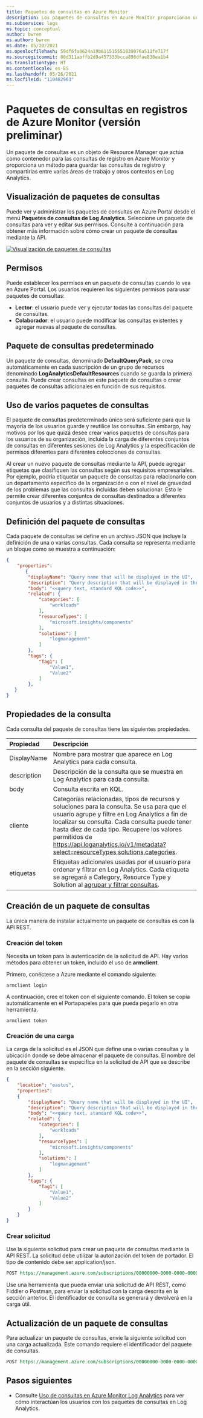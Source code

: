 ```yaml
---
title: Paquetes de consultas en Azure Monitor
description: Los paquetes de consultas en Azure Monitor proporcionan una manera de compartir colecciones de consultas de registro en varias áreas de trabajo de Log Analytics.
ms.subservice: logs
ms.topic: conceptual
author: bwren
ms.author: bwren
ms.date: 05/20/2021
ms.openlocfilehash: 59df6fa8624a19b611515551839076a511fe717f
ms.sourcegitcommit: 80d311abffb2d9a457333bcca898dfae830ea1b4
ms.translationtype: HT
ms.contentlocale: es-ES
ms.lasthandoff: 05/26/2021
ms.locfileid: "110482963"
---
```

# <a name="query-packs-in-azure-monitor-logs-preview"></a>Paquetes de consultas en registros de Azure Monitor (versión preliminar)
Un paquete de consultas es un objeto de Resource Manager que actúa como contenedor para las consultas de registro en Azure Monitor y proporciona un método para guardar las consultas de registro y compartirlas entre varias áreas de trabajo y otros contextos en Log Analytics. 

## <a name="view-query-packs"></a>Visualización de paquetes de consultas
Puede ver y administrar los paquetes de consultas en Azure Portal desde el menú **Paquetes de consultas de Log Analytics**. Seleccione un paquete de consultas para ver y editar sus permisos. Consulte a continuación para obtener más información sobre cómo crear un paquete de consultas mediante la API.

[![Visualización de paquetes de consultas](media/query-packs/view-query-pack.png)](media/query-packs/view-query-pack.png#lightbox)

## <a name="permissions"></a>Permisos
Puede establecer los permisos en un paquete de consultas cuando lo vea en Azure Portal. Los usuarios requieren los siguientes permisos para usar paquetes de consultas:

- **Lector**: el usuario puede ver y ejecutar todas las consultas del paquete de consultas.
- **Colaborador**: el usuario puede modificar las consultas existentes y agregar nuevas al paquete de consultas.

## <a name="default-query-pack"></a>Paquete de consultas predeterminado
Un paquete de consultas, denominado **DefaultQueryPack**, se crea automáticamente en cada suscripción de un grupo de recursos denominado **LogAnalyticsDefaultResources** cuando se guarda la primera consulta. Puede crear consultas en este paquete de consultas o crear paquetes de consultas adicionales en función de sus requisitos.

## <a name="using-multiple-query-packs"></a>Uso de varios paquetes de consultas
El paquete de consultas predeterminado único será suficiente para que la mayoría de los usuarios guarde y reutilice las consultas. Sin embargo, hay motivos por los que quizá desee crear varios paquetes de consultas para los usuarios de su organización, incluida la carga de diferentes conjuntos de consultas en diferentes sesiones de Log Analytics y la especificación de permisos diferentes para diferentes colecciones de consultas. 

Al crear un nuevo paquete de consultas mediante la API, puede agregar etiquetas que clasifiquen las consultas según sus requisitos empresariales. Por ejemplo, podría etiquetar un paquete de consultas para relacionarlo con un departamento específico de la organización o con el nivel de gravedad de los problemas que las consultas incluidas deben solucionar. Esto le permite crear diferentes conjuntos de consultas destinados a diferentes conjuntos de usuarios y a distintas situaciones.

## <a name="query-pack-definition"></a>Definición del paquete de consultas
Cada paquete de consultas se define en un archivo JSON que incluye la definición de una o varias consultas. Cada consulta se representa mediante un bloque como se muestra a continuación:

```json
{
    "properties":
       {
        "displayName": "Query name that will be displayed in the UI",
        "description": "Query description that will be displayed in the UI",
        "body": "<<query text, standard KQL code>>",
        "related": {
            "categories": [
                "workloads"
            ],
            "resourceTypes": [
                "microsoft.insights/components"
            ],
            "solutions": [
                "logmanagement"
            ]
        },
        "tags": {
            "Tag1": [
                "Value1",
                "Value2"
            ]
        },
   }
}
```


## <a name="query-properties"></a>Propiedades de la consulta
Cada consulta del paquete de consultas tiene las siguientes propiedades.


| Propiedad | Descripción |
|:---|:---|
| DisplayName | Nombre para mostrar que aparece en Log Analytics para cada consulta. | 
| description | Descripción de la consulta que se muestra en Log Analytics para cada consulta. |
| body        | Consulta escrita en KQL. |
| cliente     | Categorías relacionadas, tipos de recursos y soluciones para la consulta. Se usa para que el usuario agrupe y filtre en Log Analytics a fin de localizar su consulta. Cada consulta puede tener hasta diez de cada tipo. Recupere los valores permitidos de https://api.loganalytics.io/v1/metadata?select=resourceTypes,solutions,categories. |
| etiquetas        | Etiquetas adicionales usadas por el usuario para ordenar y filtrar en Log Analytics. Cada etiqueta se agregará a Category, Resource Type y Solution al [agrupar y filtrar consultas](queries.md#finding-and-filtering-queries). |




## <a name="create-a-query-pack"></a>Creación de un paquete de consultas
La única manera de instalar actualmente un paquete de consultas es con la API REST. 

### <a name="create-token"></a>Creación del token
Necesita un token para la autenticación de la solicitud de API. Hay varios métodos para obtener un token, incluido el uso de **armclient**.

Primero, conéctese a Azure mediante el comando siguiente:

```
armclient login
```

A continuación, cree el token con el siguiente comando. El token se copia automáticamente en el Portapapeles para que pueda pegarlo en otra herramienta.

```
armclient token
```

### <a name="create-payload"></a>Creación de una carga
La carga de la solicitud es el JSON que define una o varias consultas y la ubicación donde se debe almacenar el paquete de consultas. El nombre del paquete de consultas se especifica en la solicitud de API que se describe en la sección siguiente.

```json
{
    "location": "eastus",
    "properties":
    {
        "displayName": "Query name that will be displayed in the UI",
        "description": "Query description that will be displayed in the UI",
        "body": "<<query text, standard KQL code>>",
        "related": {
            "categories": [
                "workloads"
            ],
            "resourceTypes": [
                "microsoft.insights/components"
            ],
            "solutions": [
                "logmanagement"
            ]
        },
        "tags": {
            "Tag1": [
                "Value1",
                "Value2"
            ]
        }
    }
}
```

### <a name="create-request"></a>Crear solicitud
Use la siguiente solicitud para crear un paquete de consultas mediante la API REST. La solicitud debe utilizar la autorización del token de portador. El tipo de contenido debe ser application/json.

```rest
POST https://management.azure.com/subscriptions/00000000-0000-0000-0000-000000000000/resourceGroups/my-resource-group/providers/Microsoft.Insights/querypacks/my-query-pack?api-version=2019-09-01-preview
```

Use una herramienta que pueda enviar una solicitud de API REST, como Fiddler o Postman, para enviar la solicitud con la carga descrita en la sección anterior. El identificador de consulta se generará y devolverá en la carga útil. 

## <a name="update-a-query-pack"></a>Actualización de un paquete de consultas
Para actualizar un paquete de consultas, envíe la siguiente solicitud con una carga actualizada. Este comando requiere el identificador del paquete de consultas.

```rest
POST https://management.azure.com/subscriptions/00000000-0000-0000-0000-000000000000/resourceGroups/my-resource-group/providers/Microsoft.Insights/querypacks/my-query-pack/queries/query-id/?api-version=2019-09-01-preview
```

## <a name="next-steps"></a>Pasos siguientes

- Consulte [Uso de consultas en Azure Monitor Log Analytics](queries.md) para ver cómo interactúan los usuarios con los paquetes de consultas en Log Analytics.